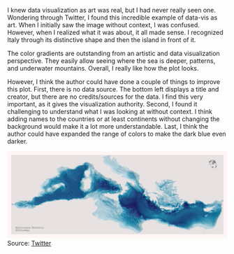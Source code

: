 
I knew data visualization as art was real, but I had never really seen one. Wondering through Twitter, I found this incredible example of data-vis as art. When I initially saw the image without context, I was confused. However, when I realized what it was about, it all made sense. I recognized Italy through its distinctive shape and then the island in front of it.

The color gradients are outstanding from an artistic and data visualization perspective. They easily allow seeing where the sea is deeper, patterns, and underwater mountains. Overall, I really like how the plot looks.

However, I think the author could have done a couple of things to improve this plot. First, there is no data source. The bottom left displays a title and creator, but there are no credits/sources for the data. I find this very important, as it gives the visualization authority. Second, I found it challenging to understand what I was looking at without context. I think adding names to the countries or at least continents without changing the background would make it a lot more understandable. Last, I think the author could have expanded the range of colors to make the dark blue even darker. 

![Bathimetry of the Mediterranean sea as an artsy data visualization in matplotlib](img/mediterranean-vis.jpeg)
Source: [Twitter](https://twitter.com/PythonMaps/status/1484245047793131521/photo/1)
